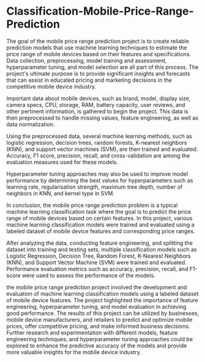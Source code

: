# Classification-Mobile-Price-Range-Prediction
The goal of the mobile price range prediction project is to create reliable prediction models that use machine learning techniques to estimate the price range of mobile devices based on their features and specifications. Data collection, preprocessing, model training and assessment, hyperparameter tuning, and model selection are all part of this process. The project's ultimate purpose is to provide significant insights and forecasts that can assist in educated pricing and marketing decisions in the competitive mobile device industry.

Important data about mobile devices, such as brand, model, display size, camera specs, CPU, storage, RAM, battery capacity, user reviews, and other pertinent information, is gathered to begin the project. This data is then preprocessed to handle missing values, feature engineering, as well as data normalization.

Using the preprocessed data, several machine learning methods, such as logistic regression, decision trees, random forests, K-nearest neighbors (KNN), and support vector machines (SVM), are then trained and evaluated. Accuracy, F1 score, precision, recall, and cross-validation are among the evaluation measures used for these models.

Hyperparameter tuning approaches may also be used to improve model performance by determining the best values for hyperparameters such as learning rate, regularisation strength, maximum tree depth, number of neighbors in KNN, and kernel type in SVM.

In conclusion, the mobile price range prediction problem is a typical machine learning classification task where the goal is to predict the price range of mobile devices based on certain features. In this project, various machine learning classification models were trained and evaluated using a labeled dataset of mobile device features and corresponding price ranges.

After analyzing the data, conducting feature engineering, and splitting the dataset into training and testing sets, multiple classification models such as Logistic Regression, Decision Tree, Random Forest, K-Nearest Neighbors (KNN), and Support Vector Machine (SVM) were trained and evaluated. Performance evaluation metrics such as accuracy, precision, recall, and F1-score were used to assess the performance of the models.

the mobile price range prediction project involved the development and evaluation of machine learning classification models using a labeled dataset of mobile device features. The project highlighted the importance of feature engineering, hyperparameter tuning, and model evaluation in achieving good performance. The results of this project can be utilized by businesses, mobile device manufacturers, and retailers to predict and optimize mobile prices, offer competitive pricing, and make informed business decisions. Further research and experimentation with different models, feature engineering techniques, and hyperparameter tuning approaches could be explored to enhance the predictive accuracy of the models and provide more valuable insights for the mobile device industry.
